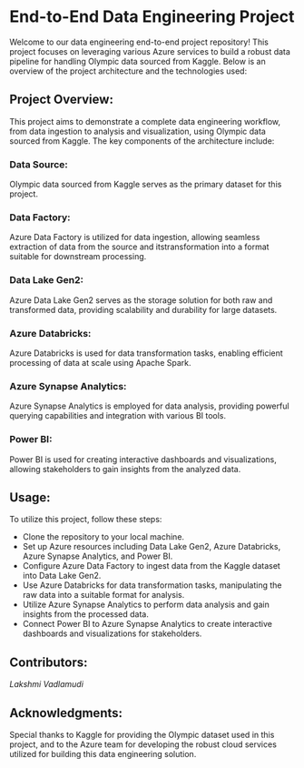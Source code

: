 # End-to-End Data Engineering Project
Welcome to our data engineering end-to-end project repository! This project focuses on leveraging various Azure services to build a robust data pipeline for handling Olympic data sourced from Kaggle. Below is an overview of the project architecture and the technologies used:
## Project Overview:
This project aims to demonstrate a complete data engineering workflow, from data ingestion to analysis and visualization, using Olympic data sourced from Kaggle. The key components of the architecture include:
### Data Source:
Olympic data sourced from Kaggle serves as the primary dataset for this project.
### Data Factory: 
Azure Data Factory is utilized for data ingestion, allowing seamless extraction of data from the source and itstransformation into a format suitable for downstream processing.
### Data Lake Gen2:
Azure Data Lake Gen2 serves as the storage solution for both raw and transformed data, providing scalability and durability for large datasets.
### Azure Databricks: 
Azure Databricks is used for data transformation tasks, enabling efficient processing of data at scale using Apache Spark.
### Azure Synapse Analytics:
Azure Synapse Analytics is employed for data analysis, providing powerful querying capabilities and integration with various BI tools.
### Power BI: 
Power BI is used for creating interactive dashboards and visualizations, allowing stakeholders to gain insights from the analyzed data.
## Usage:
To utilize this project, follow these steps:
* Clone the repository to your local machine.
* Set up Azure resources including Data Lake Gen2, Azure Databricks, Azure Synapse Analytics, and Power BI.
* Configure Azure Data Factory to ingest data from the Kaggle dataset into Data Lake Gen2.
* Use Azure Databricks for data transformation tasks, manipulating the raw data into a suitable format for analysis.
* Utilize Azure Synapse Analytics to perform data analysis and gain insights from the processed data.
* Connect Power BI to Azure Synapse Analytics to create interactive dashboards and visualizations for stakeholders.
## Contributors:
_Lakshmi Vadlamudi_
## Acknowledgments:
Special thanks to Kaggle for providing the Olympic dataset used in this project, and to the Azure team for developing the robust cloud services utilized for building this data engineering solution.
